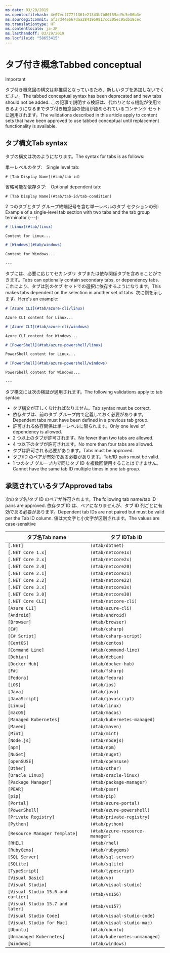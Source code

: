 ```yaml
---
ms.date: 03/29/2019
ms.openlocfilehash: 4e07ecf777f1361e21343b7b80f59ad9c5e86b3e
ms.sourcegitcommit: af37d44eb67daa2841959817cd205ec95db18cec
ms.translationtype: HT
ms.contentlocale: ja-JP
ms.lasthandoff: 03/29/2019
ms.locfileid: "58653415"
---
```

# <a name="tabbed-conceptual"></a><span data-ttu-id="ae5ab-101">タブ付き概念</span><span class="sxs-lookup"><span data-stu-id="ae5ab-101">Tabbed conceptual</span></span>

> [!IMPORTANT]
> <span data-ttu-id="ae5ab-102">タブ付き概念図の構文は非推奨となっているため、新しいタブを追加しないでください。</span><span class="sxs-lookup"><span data-stu-id="ae5ab-102">The tabbed conceptual syntax has been deprecated and new tabs should not be added.</span></span> <span data-ttu-id="ae5ab-103">この記事で説明する検証は、代わりとなる機能が使用できるようになるまでタブ付き概念図の使用が認められているコンテンツ セットに適用されます。</span><span class="sxs-lookup"><span data-stu-id="ae5ab-103">The validations described in this article apply to content sets that have been approved to use tabbed conceptual until replacement functionality is available.</span></span>

## <a name="tab-syntax"></a><span data-ttu-id="ae5ab-104">タブ構文</span><span class="sxs-lookup"><span data-stu-id="ae5ab-104">Tab syntax</span></span>

<span data-ttu-id="ae5ab-105">タブの構文は次のようになります。</span><span class="sxs-lookup"><span data-stu-id="ae5ab-105">The syntax for tabs is as follows:</span></span>

<span data-ttu-id="ae5ab-106">単一レベルのタブ:　</span><span class="sxs-lookup"><span data-stu-id="ae5ab-106">Single level tab:</span></span>

`# [Tab Display Name](#tab/tab-id)`

<span data-ttu-id="ae5ab-107">省略可能な依存タブ:　</span><span class="sxs-lookup"><span data-stu-id="ae5ab-107">Optional dependent tab:</span></span>

`# [Tab Display Name](#tab/tab-id/tab-condition)`

<span data-ttu-id="ae5ab-108">2 つのタブとタブ グループ終端記号を含む単一レベルのタブ セクションの例: </span><span class="sxs-lookup"><span data-stu-id="ae5ab-108">Example of a single-level tab section with two tabs and the tab group terminator (---):</span></span>

```markdown
# [Linux](#tab/linux)

Content for Linux...

# [Windows](#tab/windows)

Content for Windows...

---
```

<span data-ttu-id="ae5ab-109">タブには、必要に応じてセカンダリ タブまたは依存関係タブを含めることができます。</span><span class="sxs-lookup"><span data-stu-id="ae5ab-109">Tabs can optionally contain secondary tabs, or dependency tabs.</span></span> <span data-ttu-id="ae5ab-110">これにより、タブは別のタブ セットでの選択に依存するようになります。</span><span class="sxs-lookup"><span data-stu-id="ae5ab-110">This makes tabs dependent on the selection in another set of tabs.</span></span> <span data-ttu-id="ae5ab-111">次に例を示します。</span><span class="sxs-lookup"><span data-stu-id="ae5ab-111">Here's an example:</span></span>

```markdown
# [Azure CLI](#tab/azure-cli/linux)

Azure CLI content for Linux...

# [Azure CLI](#tab/azure-cli/windows)

Azure CLI content for Windows...

# [PowerShell](#tab/azure-powershell/linux)

PowerShell content for Linux...

# [PowerShell](#tab/azure-powershell/windows)

PowerShell content for Windows...

---
```

<span data-ttu-id="ae5ab-112">タブ構文には次の検証が適用されます。</span><span class="sxs-lookup"><span data-stu-id="ae5ab-112">The following validations apply to tab syntax:</span></span>

- <span data-ttu-id="ae5ab-113">タブ構文が正しくなければなりません。</span><span class="sxs-lookup"><span data-stu-id="ae5ab-113">Tab syntax must be correct.</span></span>
- <span data-ttu-id="ae5ab-114">依存タブは、前のタブ グループ内で定義しておく必要があります。</span><span class="sxs-lookup"><span data-stu-id="ae5ab-114">Dependent tabs must have been defined in a previous tab group.</span></span>
- <span data-ttu-id="ae5ab-115">許可される依存関係は単一レベルに限られます。</span><span class="sxs-lookup"><span data-stu-id="ae5ab-115">Only one level of dependency is allowed.</span></span>
- <span data-ttu-id="ae5ab-116">2 つ以上のタブが許可されます。</span><span class="sxs-lookup"><span data-stu-id="ae5ab-116">No fewer than two tabs are allowed.</span></span>
- <span data-ttu-id="ae5ab-117">4 つ以下のタブが許可されます。</span><span class="sxs-lookup"><span data-stu-id="ae5ab-117">No more than four tabs are allowed.</span></span>
- <span data-ttu-id="ae5ab-118">タブは許可される必要があります。</span><span class="sxs-lookup"><span data-stu-id="ae5ab-118">Tabs must be approved.</span></span>
- <span data-ttu-id="ae5ab-119">タブ/ID のペアが有効である必要があります。</span><span class="sxs-lookup"><span data-stu-id="ae5ab-119">Tab/ID pairs must be valid.</span></span>
- <span data-ttu-id="ae5ab-120">1 つのタブ グループ内で同じタブ ID を複数回使用することはできません。</span><span class="sxs-lookup"><span data-stu-id="ae5ab-120">Cannot have the same tab ID multiple times in one tab group.</span></span>

## <a name="approved-tabs"></a><span data-ttu-id="ae5ab-121">承認されているタブ</span><span class="sxs-lookup"><span data-stu-id="ae5ab-121">Approved tabs</span></span>

<span data-ttu-id="ae5ab-122">次のタブ名/タブ ID のペアが許可されます。</span><span class="sxs-lookup"><span data-stu-id="ae5ab-122">The following tab name/tab ID pairs are approved.</span></span> <span data-ttu-id="ae5ab-123">依存タブ ID は、ペアになりませんが、タブ ID 列ごとに有効である必要があります。</span><span class="sxs-lookup"><span data-stu-id="ae5ab-123">Dependent tab IDs are not paired but must be valid per the Tab ID column.</span></span> <span data-ttu-id="ae5ab-124">値は大文字と小文字が区別されます。</span><span class="sxs-lookup"><span data-stu-id="ae5ab-124">The values are case-sensitive</span></span>

|<span data-ttu-id="ae5ab-125">タブ名</span><span class="sxs-lookup"><span data-stu-id="ae5ab-125">Tab name</span></span>              |<span data-ttu-id="ae5ab-126">タブ ID</span><span class="sxs-lookup"><span data-stu-id="ae5ab-126">Tab ID</span></span>            |
|----------------------|------------------|
|`[.NET]`              |`(#tab/dotnet)`   |
|`[.NET Core 1.x]`     |`(#tab/netcore1x)`|
|`[.NET Core 2.x]`     |`(#tab/netcore2x)`|
|`[.NET Core 2.0]`     |`(#tab/netcore20)`|
|`[.NET Core 2.1]`     |`(#tab/netcore21)`|
|`[.NET Core 2.2]`     |`(#tab/netcore22)`|
|`[.NET Core 3.x]`     |`(#tab/netcore3x)`|
|`[.NET Core 3.0]`     |`(#tab/netcore30)`|
|`[.NET Core CLI]`     |`(#tab/netcore-cli)`|
|`[Azure CLI]`         |`(#tab/azure-cli)`|
|`[Android]`           |`(#tab/android)`  |
|`[Browser]`           |`(#tab/browser)`  |
|`[C#]`                |`(#tab/csharp)`   |
|`[C# Script]`         |`(#tab/csharp-script)`|
|`[CentOS]`            |`(#tab/centos)`|
|`[Command Line]`      |`(#tab/command-line)`|
|`[Debian]`            |`(#tab/debian)`|
|`[Docker Hub]`        |`(#tab/docker-hub)`|
|`[F#]`                |`(#tab/fsharp)`|
|`[Fedora]`            |`(#tab/fedora)`|
|`[iOS]`               |`(#tab/ios)`      |
|`[Java]`              |`(#tab/java)`|
|`[JavaScript]`        |`(#tab/javascript)`|
|`[Linux]`             |`(#tab/linux)`    |
|`[macOS]`             |`(#tab/macos)`    |
|`[Managed Kubernetes]`|`(#tab/kubernetes-managed)`|
|`[Maven]`             |`(#tab/maven)`|
|`[Mint]`              |`(#tab/mint)`|
|`[Node.js]`           |`(#tab/nodejs)`|
|`[npm]`               |`(#tab/npm)` |
|`[NuGet]`             |`(#tab/nuget)`|
|`[openSUSE]`          |`(#tab/opensuse)`|
|`[Other]`             |`(#tab/other)` |
|`[Oracle Linux]`      |`(#tab/oracle-linux)`|
|`[Package Manager]`   |`(#tab/package-manager)` |
|`[PEAR]`              |`(#tab/pear)`|
|`[pip]`               |`(#tab/pip)`|
|`[Portal]`            |`(#tab/azure-portal)`    |
|`[PowerShell]`        |`(#tab/azure-powershell)`|
|`[Private Registry]`  |`(#tab/private-registry)`|
|`[Python]`            |`(#tab/python)`|
|`[Resource Manager Template]`|`(#tab/azure-resource-manager)`|
|`[RHEL]`              |`(#tab/rhel)`|
|`[RubyGems]`          |`(#tab/rubygems)`|
|`[SQL Server]`        |`(#tab/sql-server)`|
|`[SQLite]`            |`(#tab/sqlite)`|
|`[TypeScript]`        |`(#tab/typescript)`|
|`[Visual Basic]`      |`(#tab/vb)` |
|`[Visual Studio]`     |`(#tab/visual-studio)`|
|`[Visual Studio 15.6 and earlier]`|`(#tab/vs156)`|
|`[Visual Studio 15.7 and later]`  |`(#tab/vs157)`|
|`[Visual Studio Code]`            |`(#tab/visual-studio-code)`|
|`[Visual Studio for Mac]`         |`(#tab/visual-studio-mac)`|
|`[Ubuntu]`                        |`(#tab/ubuntu)`|
|`[Unmanaged Kubernetes]`          |`(#tab/kubernetes-unmanaged)`|
|`[Windows]`   |`(#tab/windows)`   |